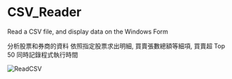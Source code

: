 # CSV_Reader
Read a CSV file, and display data on the Windows Form

分析股票和券商的資料
依照指定股票求出明細, 買賣張數總額等細項, 買賣超 Top 50
同時記錄程式執行時間

![ReadCSV](https://user-images.githubusercontent.com/84724477/170936224-15da3d60-1877-4095-969b-361d0ce6b99b.png)
